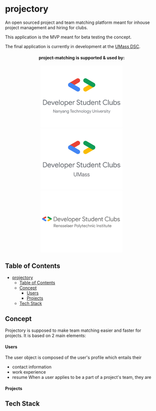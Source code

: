 # projectory

An open sourced project and team matching platform meant for inhouse project management and hiring for clubs.

This application is the MVP meant for beta testing the concept.

The final application is currently in development at the [UMass DSC](https://github.com/dsc-umass/project-matching).

<div><p align="center">
<center><h4>project-matching is supported & used by:</h4><a href="https://www.linkedin.com/company/dscntu/"><img width="270" src="/assets/dsc_ntu.png" target="_blank"></a>
<a href="https://umassdsc.com/" target="_blank"><img width="270" src="./assets/dsc_umass.jpg"></a>
<a href="http://www.dsc-rpi.club/" target="_blank"><img width="270" src="./assets/dsc_rpi.png"></a>
</center></p></div>


## Table of Contents
- [projectory](#projectory)
  - [Table of Contents](#table-of-contents)
  - [Concept](#concept)
      - [Users](#users)
      - [Projects](#projects)
  - [Tech Stack](#tech-stack)

##  Concept

Projectory is supposed to make team matching easier and faster for projects. It is based on 2 main elements:

#### Users
 The user object is composed of the user's profile which entails their 
 - contact information
 - work experience
 - resume
 When a user applies to be a part of a project's team, they are 
#### Projects

## Tech Stack